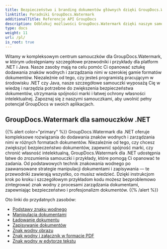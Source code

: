 ```yaml
---
title: Bezpieczeństwo i branding dokumentów głównych dzięki GroupDocs.Watermark
linktitle: Poradniki GroupDocs.Watermark
additionalTitle: Referencje API GroupDocs
description: Odblokuj możliwości GroupDocs.Watermark dzięki naszym samouczkom dotyczącym .NET i Java. Opanuj techniki znakowania wodnego w celu zapewnienia bezpieczeństwa dokumentów i budowania marki.
type: docs
weight: 11
url: /pl/
is_root: true
---
```


Witamy w kompleksowym centrum samouczków dla GroupDocs.Watermark, w którym udostępniamy szczegółowe przewodniki i przykłady dla platform .NET i Java. Nasze zasoby mają na celu pomóc Ci opanować sztukę dodawania znaków wodnych i zarządzania nimi w szerokiej gamie formatów dokumentów. Niezależnie od tego, czy jesteś programistą pracującym w środowisku .NET czy Java, nasze szczegółowe samouczki wyposażą Cię w wiedzę i narzędzia potrzebne do zwiększenia bezpieczeństwa dokumentów, utrzymania spójności marki i łatwej ochrony własności intelektualnej. Zapoznaj się z naszymi samouczkami, aby uwolnić pełny potencjał GroupDocs w swoich aplikacjach.


## GroupDocs.Watermark dla samouczków .NET
{{% alert color="primary" %}}
GroupDocs.Watermark dla .NET oferuje kompleksowe rozwiązania do dodawania znaków wodnych i zarządzania nimi w różnych formatach dokumentów. Niezależnie od tego, czy chcesz zwiększyć bezpieczeństwo dokumentów, zapewnić spójność marki, czy chronić własność intelektualną, GroupDocs.Watermark dla .NET udostępnia łatwe do zrozumienia samouczki i przykłady, które pomogą Ci opanować te zadania. Od podstawowych technik znakowania wodnego po zaawansowane strategie manipulacji dokumentami i zapisywania — te przewodniki zawierają wszystko, co musisz wiedzieć. Dzięki instrukcjom krok po kroku i szczegółowym przykładom kodu możesz bezproblemowo zintegrować znak wodny z procesami zarządzania dokumentami, zapewniając bezpieczeństwo i profesjonalizm dokumentów.
{{% /alert %}}

Oto linki do przydatnych zasobów:
 
- [Podstawy znaku wodnego](./net/watermarking-basics/)
- [Manipulacja dokumentami](./net/document-manipulation/)
- [Ładowanie dokumentu](./net/document-loadings/)
- [Zapisywanie dokumentów](./net/document-savings/)
- [Znak wodny obrazu](./net/image-watermarkings/)
- [Znak wodny i załącznik w formacie PDF](./net/pdf-watermarking-attachments/)
- [Znak wodny w edytorze tekstu](./net/word-processing-watermarkings/)
